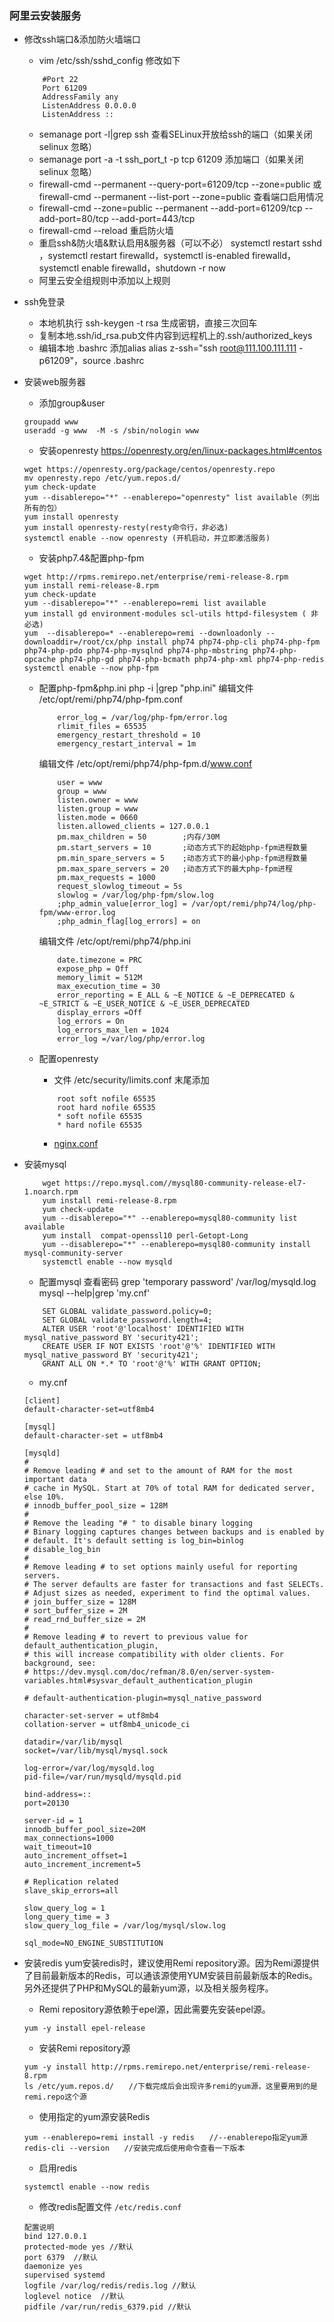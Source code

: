 ### 阿里云安装服务

- 修改ssh端口&添加防火墙端口
    - vim /etc/ssh/sshd_config 修改如下
    ```
        #Port 22
        Port 61209
        AddressFamily any
        ListenAddress 0.0.0.0
        ListenAddress ::
    ```
    - semanage port -l|grep ssh 查看SELinux开放给ssh的端口（如果关闭selinux 忽略）
    - semanage port -a -t ssh_port_t -p tcp 61209 添加端口（如果关闭selinux 忽略）
    - firewall-cmd --permanent --query-port=61209/tcp --zone=public 或
        firewall-cmd --permanent --list-port --zone=public 查看端口启用情况
    - firewall-cmd --zone=public --permanent --add-port=61209/tcp --add-port=80/tcp --add-port=443/tcp
    -  firewall-cmd --reload 重启防火墙
    - 重启ssh&防火墙&默认启用&服务器（可以不必） systemctl restart sshd ，systemctl restart firewalld，systemctl is-enabled firewalld， systemctl enable firewalld，shutdown -r now
    - 阿里云安全组规则中添加以上规则

- ssh免登录
    - 本地机执行 ssh-keygen -t rsa 生成密钥，直接三次回车
    - 复制本地.ssh/id_rsa.pub文件内容到远程机上的.ssh/authorized_keys
    - 编辑本地 .bashrc 添加alias alias z-ssh="ssh root@111.100.111.111 -p61209"，source .bashrc

- 安装web服务器
    - 添加group&user
    ```
    groupadd www
    useradd -g www  -M -s /sbin/nologin www
    ```
    - 安装openresty https://openresty.org/en/linux-packages.html#centos
    ```
    wget https://openresty.org/package/centos/openresty.repo
    mv openresty.repo /etc/yum.repos.d/
    yum check-update
    yum --disablerepo="*" --enablerepo="openresty" list available（列出所有的包）
    yum install openresty
    yum install openresty-resty(resty命令行，非必选)
    systemctl enable --now openresty (开机启动，并立即激活服务)
    ```
    - 安装php7.4&配置php-fpm
    ```
    wget http://rpms.remirepo.net/enterprise/remi-release-8.rpm
    yum install remi-release-8.rpm
    yum check-update
    yum --disablerepo="*" --enablerepo=remi list available
    yum install gd environment-modules scl-utils httpd-filesystem ( 非必选)
    yum  --disablerepo=* --enablerepo=remi --downloadonly --downloaddir=/root/cx/php install php74 php74-php-cli php74-php-fpm php74-php-pdo php74-php-mysqlnd php74-php-mbstring php74-php-opcache php74-php-gd php74-php-bcmath php74-php-xml php74-php-redis
    systemctl enable --now php-fpm
    ```
    - 配置php-fpm&php.ini
        php -i |grep "php.ini"
        编辑文件 /etc/opt/remi/php74/php-fpm.conf
        ```
            error_log = /var/log/php-fpm/error.log
            rlimit_files = 65535
            emergency_restart_threshold = 10
            emergency_restart_interval = 1m
        ```
        编辑文件 /etc/opt/remi/php74/php-fpm.d/www.conf
        ```
            user = www
            group = www
            listen.owner = www
            listen.group = www
            listen.mode = 0660
            listen.allowed_clients = 127.0.0.1
            pm.max_children = 50        ;内存/30M
            pm.start_servers = 10	    ;动态方式下的起始php-fpm进程数量
            pm.min_spare_servers = 5	;动态方式下的最小php-fpm进程数量
            pm.max_spare_servers = 20	;动态方式下的最大php-fpm进程
            pm.max_requests = 1000
            request_slowlog_timeout = 5s
            slowlog = /var/log/php-fpm/slow.log
            ;php_admin_value[error_log] = /var/opt/remi/php74/log/php-fpm/www-error.log
            ;php_admin_flag[log_errors] = on
        ```
        编辑文件 /etc/opt/remi/php74/php.ini
        ```
            date.timezone = PRC
            expose_php = Off
            memory_limit = 512M
            max_execution_time = 30
            error_reporting = E_ALL & ~E_NOTICE & ~E_DEPRECATED & ~E_STRICT & ~E_USER_NOTICE & ~E_USER_DEPRECATED
            display_errors =Off
            log_errors = On
            log_errors_max_len = 1024
            error_log =/var/log/php/error.log
        ```

    - 配置openresty
        - 文件 /etc/security/limits.conf 末尾添加
        ```
            root soft nofile 65535
            root hard nofile 65535
            * soft nofile 65535
            * hard nofile 65535
        ```
        - [nginx.conf](/software/nginx/nginx.conf)

- 安装mysql
    ```
        wget https://repo.mysql.com//mysql80-community-release-el7-1.noarch.rpm
        yum install remi-release-8.rpm
        yum check-update
        yum --disablerepo="*" --enablerepo=mysql80-community list available
        yum install  compat-openssl10 perl-Getopt-Long
        yum --disablerepo="*" --enablerepo=mysql80-community install mysql-community-server
        systemctl enable --now mysqld
    ```
    - 配置mysql
    查看密码 grep 'temporary password' /var/log/mysqld.log
    mysql --help|grep 'my.cnf'
    ```
        SET GLOBAL validate_password.policy=0;
        SET GLOBAL validate_password.length=4;
        ALTER USER 'root'@'localhost' IDENTIFIED WITH mysql_native_password BY 'security421';
        CREATE USER IF NOT EXISTS 'root'@'%' IDENTIFIED WITH mysql_native_password BY 'security421';
        GRANT ALL ON *.* TO 'root'@'%' WITH GRANT OPTION;
    ```
    - my.cnf
    ```
    [client]
    default-character-set=utf8mb4

    [mysql]
    default-character-set = utf8mb4

    [mysqld]
    #
    # Remove leading # and set to the amount of RAM for the most important data
    # cache in MySQL. Start at 70% of total RAM for dedicated server, else 10%.
    # innodb_buffer_pool_size = 128M
    #
    # Remove the leading "# " to disable binary logging
    # Binary logging captures changes between backups and is enabled by
    # default. It's default setting is log_bin=binlog
    # disable_log_bin
    #
    # Remove leading # to set options mainly useful for reporting servers.
    # The server defaults are faster for transactions and fast SELECTs.
    # Adjust sizes as needed, experiment to find the optimal values.
    # join_buffer_size = 128M
    # sort_buffer_size = 2M
    # read_rnd_buffer_size = 2M
    #
    # Remove leading # to revert to previous value for default_authentication_plugin,
    # this will increase compatibility with older clients. For background, see:
    # https://dev.mysql.com/doc/refman/8.0/en/server-system-variables.html#sysvar_default_authentication_plugin

    # default-authentication-plugin=mysql_native_password

    character-set-server = utf8mb4
    collation-server = utf8mb4_unicode_ci

    datadir=/var/lib/mysql
    socket=/var/lib/mysql/mysql.sock

    log-error=/var/log/mysqld.log
    pid-file=/var/run/mysqld/mysqld.pid

    bind-address=::
    port=20130

    server-id = 1
    innodb_buffer_pool_size=20M
    max_connections=1000
    wait_timeout=10
    auto_increment_offset=1
    auto_increment_increment=5

    # Replication related
    slave_skip_errors=all

    slow_query_log = 1
    long_query_time = 3
    slow_query_log_file = /var/log/mysql/slow.log

    sql_mode=NO_ENGINE_SUBSTITUTION

    ```

- 安装redis
    yum安装redis时，建议使用Remi repository源。因为Remi源提供了目前最新版本的Redis，可以通该源使用YUM安装目前最新版本的Redis。另外还提供了PHP和MySQL的最新yum源，以及相关服务程序。
    - Remi repository源依赖于epel源，因此需要先安装epel源。
    ```
    yum -y install epel-release
    ```
    - 安装Remi repository源
    ```
    yum -y install http://rpms.remirepo.net/enterprise/remi-release-8.rpm
    ls /etc/yum.repos.d/　　//下载完成后会出现许多remi的yum源，这里要用到的是remi.repo这个源
    ```
    - 使用指定的yum源安装Redis
    ```
    yum --enablerepo=remi install -y redis　　//--enablerepo指定yum源
    redis-cli --version　　//安装完成后使用命令查看一下版本
    ```
    - 启用redis
    ```
    systemctl enable --now redis
    ```
    - 修改redis配置文件 `/etc/redis.conf`
    ```
    配置说明
    bind 127.0.0.1
    protected-mode yes //默认
    port 6379  //默认
    daemonize yes
    supervised systemd
    logfile /var/log/redis/redis.log //默认
    loglevel notice  //默认
    pidfile /var/run/redis_6379.pid //默认
    ```